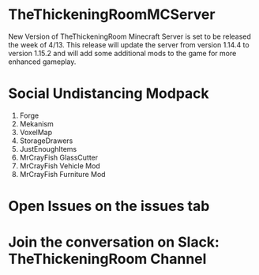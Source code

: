 # TheThickeningRoomMCServer

New Version of TheThickeningRoom Minecraft Server is set to be released the week of 4/13.  This release will update the server from version 1.14.4 to version 1.15.2 and will add some additional mods to the game for more enhanced gameplay.

# Social Undistancing Modpack
1) Forge
2) Mekanism
3) VoxelMap
4) StorageDrawers
5) JustEnoughItems
6) MrCrayFish GlassCutter
7) MrCrayFish Vehicle Mod
8) MrCrayFish Furniture Mod

# Open Issues on the issues tab
# Join the conversation on Slack: TheThickeningRoom Channel
